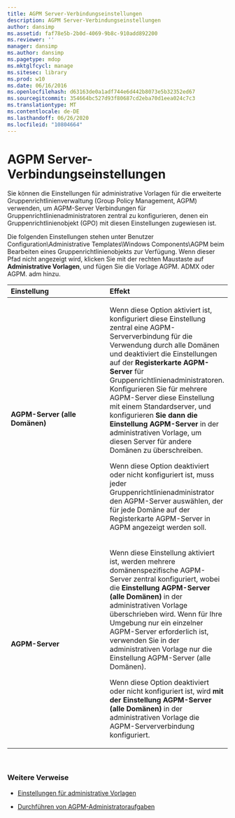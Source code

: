 ```yaml
---
title: AGPM Server-Verbindungseinstellungen
description: AGPM Server-Verbindungseinstellungen
author: dansimp
ms.assetid: faf78e5b-2b0d-4069-9b8c-910add892200
ms.reviewer: ''
manager: dansimp
ms.author: dansimp
ms.pagetype: mdop
ms.mktglfcycl: manage
ms.sitesec: library
ms.prod: w10
ms.date: 06/16/2016
ms.openlocfilehash: d63163de0a1adf744e6d442b8073e5b32352ed67
ms.sourcegitcommit: 354664bc527d93f80687cd2eba70d1eea024c7c3
ms.translationtype: MT
ms.contentlocale: de-DE
ms.lasthandoff: 06/26/2020
ms.locfileid: "10804664"
---
```

# AGPM Server-Verbindungseinstellungen


Sie können die Einstellungen für administrative Vorlagen für die erweiterte Gruppenrichtlinienverwaltung (Group Policy Management, AGPM) verwenden, um AGPM-Server Verbindungen für Gruppenrichtlinienadministratoren zentral zu konfigurieren, denen ein Gruppenrichtlinienobjekt (GPO) mit diesen Einstellungen zugewiesen ist.

Die folgenden Einstellungen stehen unter Benutzer Configuration\\Administrative Templates\\Windows Components\\AGPM beim Bearbeiten eines Gruppenrichtlinienobjekts zur Verfügung. Wenn dieser Pfad nicht angezeigt wird, klicken Sie mit der rechten Maustaste auf **Administrative Vorlagen**, und fügen Sie die Vorlage AGPM. ADMX oder AGPM. adm hinzu.

<table>
<colgroup>
<col width="50%" />
<col width="50%" />
</colgroup>
<thead>
<tr class="header">
<th align="left">Einstellung</th>
<th align="left">Effekt</th>
</tr>
</thead>
<tbody>
<tr class="odd">
<td align="left"><p><strong>AGPM-Server (alle Domänen)</strong></p></td>
<td align="left"><p>Wenn diese Option aktiviert ist, konfiguriert diese Einstellung zentral eine AGPM-Serververbindung für die Verwendung durch alle Domänen und deaktiviert die Einstellungen auf der <strong> Registerkarte AGPM-Server </strong> für Gruppenrichtlinienadministratoren. Konfigurieren Sie für mehrere AGPM-Server diese Einstellung mit einem Standardserver, und konfigurieren <strong> Sie dann die Einstellung AGPM-Server </strong> in der administrativen Vorlage, um diesen Server für andere Domänen zu überschreiben.</p>
<p>Wenn diese Option deaktiviert oder nicht konfiguriert ist, muss jeder Gruppenrichtlinienadministrator den AGPM-Server auswählen, der für jede Domäne auf der <strong> </strong> Registerkarte AGPM-Server in AGPM angezeigt werden soll.</p></td>
</tr>
<tr class="even">
<td align="left"><p><strong>AGPM-Server</strong></p></td>
<td align="left"><p>Wenn diese Einstellung aktiviert ist, werden mehrere domänenspezifische AGPM-Server zentral konfiguriert, wobei die <strong> Einstellung AGPM-Server (alle Domänen) </strong> in der administrativen Vorlage überschrieben wird. Wenn für Ihre Umgebung nur ein einzelner AGPM-Server erforderlich ist, verwenden Sie <strong> </strong> in der administrativen Vorlage nur die Einstellung AGPM-Server (alle Domänen).</p>
<p>Wenn diese Option deaktiviert oder nicht konfiguriert ist, wird <strong> mit der Einstellung AGPM-Server (alle Domänen) </strong> in der administrativen Vorlage die AGPM-Serververbindung konfiguriert.</p></td>
</tr>
</tbody>
</table>

 

### Weitere Verweise

-   [Einstellungen für administrative Vorlagen](administrative-template-settings.md)

-   [Durchführen von AGPM-Administratoraufgaben](performing-agpm-administrator-tasks.md)

 

 





